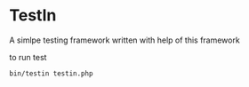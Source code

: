 TestIn
======

A simlpe testing framework written with help of this framework

to run test

```
bin/testin testin.php
```

